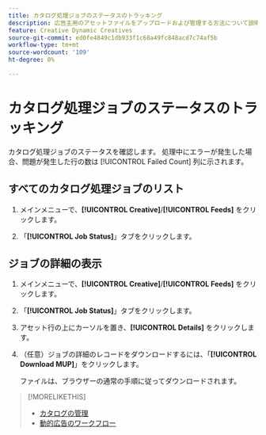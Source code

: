 ```yaml
---
title: カタログ処理ジョブのステータスのトラッキング
description: 広告主用のアセットファイルをアップロードおよび管理する方法について説明します。
feature: Creative Dynamic Creatives
source-git-commit: ed0fe4849c1db933f1c68a49fc848acd7c74af5b
workflow-type: tm+mt
source-wordcount: '109'
ht-degree: 0%

---
```


# カタログ処理ジョブのステータスのトラッキング

カタログ処理ジョブのステータスを確認します。 処理中にエラーが発生した場合、問題が発生した行の数は [!UICONTROL Failed Count] 列に示されます。

<!-- Validate and reword:

By clicking on "View Failure" on the right, you can see further details about the error. The most common errors are "Image processing error" where there is a missing image asset, or "Duplicate partnum" where the unique column has a non-unique name that is referenced in another feed or within the same feed file.

-->

## すべてのカタログ処理ジョブのリスト

1. メインメニューで、**[!UICONTROL Creative]**/**[!UICONTROL Feeds]** をクリックします。

1. 「**[!UICONTROL Job Status]**」タブをクリックします。

## ジョブの詳細の表示

1. メインメニューで、**[!UICONTROL Creative]**/**[!UICONTROL Feeds]** をクリックします。

1. 「**[!UICONTROL Job Status]**」タブをクリックします。

1. アセット行の上にカーソルを置き、**[!UICONTROL Details]** をクリックします。

1. （任意）ジョブの詳細のレコードをダウンロードするには、「**[!UICONTROL Download MUP]**」をクリックします。<!-- What does this mean? -->

   ファイルは、ブラウザーの通常の手順に従ってダウンロードされます。

>[!MORELIKETHIS]
>
>* [ カタログの管理 ](/help/creative/feeds/catalog-manage.md)
>* [ 動的広告のワークフロー ](/help/creative/introduction/workflow-dynamic-ads.md)
